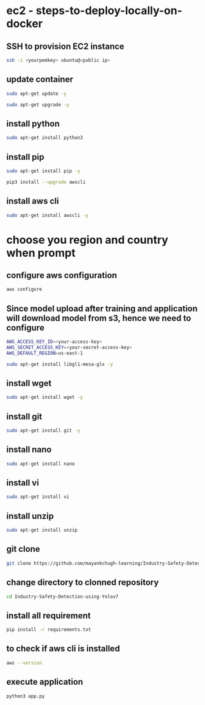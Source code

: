 # ec2 - steps-to-deploy-locally-on-docker

##  SSH to provision EC2 instance
```bash
ssh -i <yourpemkey> ubuntu@<public ip>
```

## update container
```bash
sudo apt-get update -y
```
```bash
sudo apt-get upgrade -y
```

## install python      
```bash
sudo apt-get install python3
```

## install pip      
```bash
sudo apt-get install pip -y
```

```bash
pip3 install --upgrade awscli
```

## install aws cli 
```bash
sudo apt-get install awscli -y   
```
# choose you region and country when prompt

## configure aws configuration
```bash
aws configure
```

## Since model upload after training and application will download model from s3, hence we need to configure
```bash
AWS_ACCESS_KEY_ID=<your-access-key>
AWS_SECRET_ACCESS_KEY=<your-secret-access-key>
AWS_DEFAULT_REGION=us-east-1
```

```bash
sudo apt-get install libgl1-mesa-glx -y
```

## install wget
```bash
sudo apt-get install wget -y
```

## install git
```bash
sudo apt-get install git -y
```

## install nano
```bash
sudo apt-get install nano
```

## install vi
```bash
sudo apt-get install vi
```

## install unzip
```bash
sudo apt-get install unzip
```

## git clone
```bash
git clone https://github.com/mayankchugh-learning/Industry-Safety-Detection-using-Yolov7.git
```

## change directory to clonned repository
```bash
cd Industry-Safety-Detection-using-Yolov7
```

## install all requirement
```bash
pip install -r requirements.txt
```

## to check if aws cli is installed
```bash
aws --version
```

## execute application
```bash
python3 app.py
```

